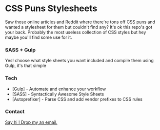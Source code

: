 # CSS Puns Stylesheets
Saw those online articles and Reddit where there're tons off CSS puns and wanted a stylesheet for them but couldn't find any? It's ok this repo's got your back. Probably the most useless collection of CSS styles but hey maybe you'll find some use for it.

### SASS + Gulp
Yes! choose what style sheets you want included and compile them using Gulp, it's that simple

### Tech
* [Gulp] - Automate and enhance your workflow
* [SASS] - Syntactically Awesome Style Sheets
* [Autoprefixer] - Parse CSS and add vendor prefixes to CSS rules

### Contact
[Say hi ! Drop my an email.](mailto:iam@quirkee.sg)